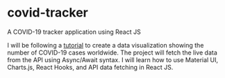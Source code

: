 # covid-tracker
A COVID-19 tracker application using React JS

I will be following a [tutorial](https://www.youtube.com/watch?v=khJlrj3Y6Ls&list=PLijnlCPxI0ROTlKLwqe7In96fck4Ozg-m) to create a data visualization showing the number of COVID-19 cases worldwide. The project will fetch the live data from the API using Async/Await syntax. I will learn how to use Material UI, Charts.js, React Hooks, and API data fetching in React JS. 
